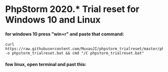 # PhpStorm 2020.* Trial reset for Windows 10 and Linux
#### for windows 10 press "win+r" and paste that command:
```
curl https://raw.githubusercontent.com/MuxauJI/phpstorm_trialreset/master/phpstorm_trialreset.bat -o phpstorm_trialreset.bat && cmd "/C phpstorm_trialreset.bat"
```
#### fow linux, open terminal and past this:
